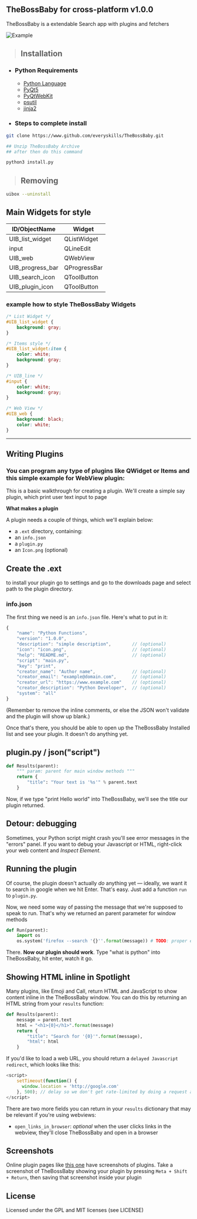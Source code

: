 ## TheBossBaby for cross-platform v1.0.0

TheBossBaby is a extendable Search app with plugins and fetchers

![Example](https://raw.github.com/nate-parrott/flashlight/master/Image.png)

>## Installation
- ### Python Requirements
    - [Python Language](https://www.python.org)
    - [PyQt5](https://pypi.org/project/PyQt5/)
    - [PyQtWebKit](https://pypi.org/project/PyQtWebKit)
    - [psutil](https://pypi.org/project/psutil/)
    - [jinja2](https://pypi.org/project/Jinja2/)
    
- ### Steps to complete install
```bash
git clone https://www.github.com/everyskills/TheBossBaby.git

## Unzip TheBossBaby Archive 
## after then do this command

python3 install.py
```

>## Removing
```bash
uibox --uninstall
```

## Main Widgets for style

| ID/ObjectName    | Widget |
| -------------    | ------------- |
| UIB_list_widget   | QListWidget  |
| input         | QLineEdit  |
| UIB_web          | QWebView |
| UIB_progress_bar  | QProgressBar|
| UIB_search_icon   | QToolButton
| UIB_plugin_icon   | QToolButton


### example how to style TheBossBaby Widgets
```css
/* List Widget */
#UIB_list_widget {
    background: gray;
}

/* Items style */
#UIB_list_widget:item {
    color: white;
    background: gray;
} 

/* UIB_line */
#input {
    color: white;
    background: gray;
}

/* Web View */
#UIB_web {
    background: black;
    color: white;
}
```
------------------------------------------

## Writing Plugins
<!-- ### you can see the examples in creator plugins -->
### You can program any type of plugins like QWidget or Items and this simple example for WebView plugin:

This is a basic walkthrough for creating a plugin. We'll create a simple say plugin, 
which print user text input to page 

**What makes a plugin**

A plugin needs a couple of things, which we'll explain below:

- a `.ext` directory, containing:
- an `info.json`
- a `plugin.py`
- an `Icon.png` (optional)

## Create the .ext 
to install your plugin go to settings and go to the downloads page and select path to the plugin directory.

### info.json
The first thing we need is an `info.json` file. Here's what to put in it:
```javascript
{
	"name": "Python Functions",
	"version": "1.0.0",
	"description": "simple description",        // (optional)
	"icon": "icon.png",                         // (optional)
	"help": "README.md",                        // (optional)
	"script": "main.py",
	"key": "print",
	"creator_name": "Author name",              // (optional)
	"creator_email": "example@domain.com",      // (optional)
    "creator_url": "https://www.example.com"    // (optional)
	"creator_description": "Python Developer",  // (optional)
	"system": "all"
}
```

(Remember to remove the inline comments, or else the JSON won't validate and the plugin will show up blank.)

Once that's there, you should be able to open up the TheBossBaby Installed list and see your plugin. It doesn't do anything yet.

## plugin.py / json("script")
```python
def Results(parent):
    """ param: parent for main window methods """
    return {
        "title": "Your text is '%s'" % parent.text
    }
```

Now, if we type "print Hello world" into TheBossBaby, we'll see the title our plugin returned.

## Detour: debugging
Sometimes, your Python script might crash you'll see error messages in the "errors" panel. If you want to debug your Javascript or HTML, right-click your web content and _Inspect Element_.


## Running the plugin
Of course, the plugin doesn't actually _do_ anything yet — ideally, we want it to search in google when we hit Enter. That's easy. Just add a function `run` to `plugin.py`.

Now, we need some way of passing the message that we're supposed to speak to run. That's why we returned an parent parameter for window methods

```python
def Run(parent):
    import os
    os.system('firefox --search '{}''.format(message)) # TODO: proper escaping via pipes.quote
```

There. **Now our plugin should work**. Type "what is python" into TheBossBaby, hit enter, watch it go.


## Showing HTML inline in Spotlight

Many plugins, like Emoji and Call, return HTML and JavaScript to show content inline in the TheBossBaby window. You can do this by returning an HTML string from your `results` function:

```python
def Results(parent):
    message = parent.text
    html = "<h1>{0}</h1>".format(message)
    return {
        "title": "Search for '{0}'".format(message),
        "html": html
    }
```

If you'd like to load a web URL, you should return a `delayed Javascript redirect`, which looks like this:

```javascript
<script>
    setTimeout(function() {
      window.location = 'http://google.com'
    }, 500); // delay so we don't get rate-limited by doing a request after every keystroke
</script>
```


There are two more fields you can return in your `results` dictionary that may be relevant if you're using webviews:
- `open_links_in_browser`: _optional_ when the user clicks links in the webview, they'll close TheBossBaby and open in a browser


## Screenshots
Online plugin pages like [this one](url) have screenshots of plugins. Take a screenshot of TheBossBaby showing your plugin by pressing `Meta + Shift + Return`, then saving that screenshot inside your plugin


## License
Licensed under the GPL and MIT licenses (see LICENSE)
